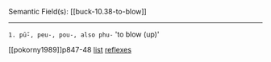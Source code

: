 Semantic Field(s):
[[buck-10.38-to-blow]]

---

`1. pū̆-, peu-, pou-, also phu-`
'to blow (up)'

[[pokorny1989]]p847-48
[list](https://lrc.la.utexas.edu/lex/master#P3798)
[reflexes](https://lrc.la.utexas.edu/lex/master/1566)
